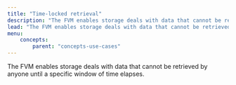 ```yaml
---
title: "Time-locked retrieval"
description: "The FVM enables storage deals with data that cannot be retrieved by anyone until a specific window of time elapses."
lead: "The FVM enables storage deals with data that cannot be retrieved by anyone until a specific window of time elapses."
menu:
    concepts:
        parent: "concepts-use-cases"
---
```


The FVM enables storage deals with data that cannot be retrieved by anyone until a specific window of time elapses.
